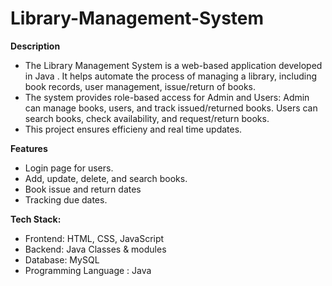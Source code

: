 # Library-Management-System

**Description**
* The Library Management System is a web-based application developed in Java . It helps automate the process of managing a library, including book records, user management, issue/return of books.
* The system provides role-based access for Admin and Users:
     Admin can manage books, users, and track issued/returned books.
     Users can search books, check availability, and request/return books.
* This project ensures efficieny and real time updates.

**Features**
* Login page for users.
* Add, update, delete, and search books.
* Book issue and return dates
* Tracking due dates.
    
**Tech Stack:**
* Frontend: HTML, CSS, JavaScript
* Backend: Java Classes & modules
* Database: MySQL
* Programming Language : Java

